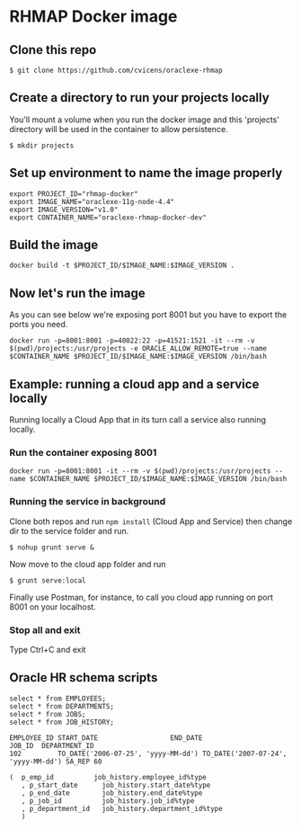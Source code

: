 # RHMAP Docker image

## Clone this repo

```
$ git clone https://github.com/cvicens/oraclexe-rhmap
```

## Create a directory to run your projects locally
You'll mount a volume when you run the docker image and this 'projects' directory will be used in the container to allow persistence.

```
$ mkdir projects
```

## Set up environment to name the image properly

```
export PROJECT_ID="rhmap-docker"
export IMAGE_NAME="oraclexe-11g-node-4.4"
export IMAGE_VERSION="v1.0"
export CONTAINER_NAME="oraclexe-rhmap-docker-dev"
```

## Build the image

```
docker build -t $PROJECT_ID/$IMAGE_NAME:$IMAGE_VERSION .
```

## Now let's run the image

As you can see below we're exposing port 8001 but you have to export the ports you need.

```
docker run -p=8001:8001 -p=40022:22 -p=41521:1521 -it --rm -v $(pwd)/projects:/usr/projects -e ORACLE_ALLOW_REMOTE=true --name $CONTAINER_NAME $PROJECT_ID/$IMAGE_NAME:$IMAGE_VERSION /bin/bash
```

## Example: running a cloud app and a service locally
Running locally a Cloud App that in its turn call a service also running locally.

### Run the container exposing 8001

```
docker run -p=8001:8001 -it --rm -v $(pwd)/projects:/usr/projects --name $CONTAINER_NAME $PROJECT_ID/$IMAGE_NAME:$IMAGE_VERSION /bin/bash
```

### Running the service in background

Clone both repos and run ``npm install`` (Cloud App and Service) then change dir to the service folder and run.

```
$ nohup grunt serve &
```

Now move to the cloud app folder and run

```
$ grunt serve:local
```

Finally use Postman, for instance, to call you cloud app running on port 8001 on your localhost.

### Stop all and exit
Type Ctrl+C and exit

## Oracle HR schema scripts

```
select * from EMPLOYEES;
select * from DEPARTMENTS;
select * from JOBS;
select * from JOB_HISTORY;

EMPLOYEE_ID START_DATE                  END_DATE                    JOB_ID  DEPARTMENT_ID
102	        TO_DATE('2006-07-25', 'yyyy-MM-dd')	TO_DATE('2007-07-24', 'yyyy-MM-dd')	SA_REP 60

(  p_emp_id          job_history.employee_id%type
   , p_start_date      job_history.start_date%type
   , p_end_date        job_history.end_date%type
   , p_job_id          job_history.job_id%type
   , p_department_id   job_history.department_id%type
   )

```